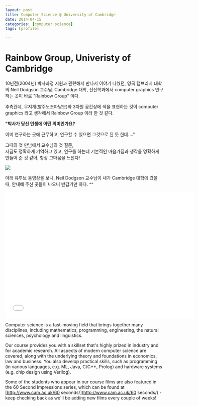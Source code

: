 ```yaml
---
layout: post
title: Computer Science @ University of Cambridge
date: 2014-04-15
categories: [computer science]
tags: [profile]

---
```


# Rainbow Group, Univeristy of Cambridge

10년전(2004년) 박사과정 지원과 관련해서 만나서 이야기 나눴던, 영국 캠브리지 대학의 Neil Dodgson 교수님. Cambridge 대학, 전산학과에서 computer graphics 연구하는 곳이 바로 "Rainbow Group" 이다. 

추측컨데, 무지개(빨주노초파남보)와 3차원 공간상에 색을 표현하는 것이 computer graphics 라고 생각해서 Rainbow Group 이라 한 것 같다.

**"박사가 당신 인생에 어떤 의미인가요?**
 
이미 연구하는 곳에 근무하고, 연구할 수 있으면 그것으로 된 듯 한데...."

그때의 첫 만남에서 교수님의 첫 질문,  
지금도 정확하게 기억하고 있고, 연구를 하는데 기본적인 마음가짐과 생각을 명확하게 만들어 준 것 같아, 항상 고마움을 느낀다!


![](http://sungsoo.github.com/images/cambridge.jpg)

아래 유투브 동영상을 보니, Neil Dodgson 교수님이 내가 Cambridge 대학에 갔을 때, 안내해 주신 곳들이 나오니 반갑기만 하다. ^^

<iframe width="600" height="400" src="//www.youtube.com/embed/H7hV86PC4hc" frameborder="0" allowfullscreen></iframe>

Computer science is a fast-moving field that brings together many disciplines, including mathematics, programming, engineering, the natural sciences, psychology and linguistics. 

Our course provides you with a skillset that's highly prized in industry and for academic research. All aspects of modern computer science are covered, along with the underlying theory and foundations in economics, law and business. You also develop practical skills, such as programming (in various languages, e.g. ML, Java, C/C++, Prolog) and hardware systems (e.g. chip design using Verilog).

Some of the students who appear in our course films are also featured in the 60 Second Impressions series, which can be found at [http://www.cam.ac.uk/60 seconds/](http://www.cam.ac.uk/60 seconds/) - keep checking back as we'll be adding new films every couple of weeks!